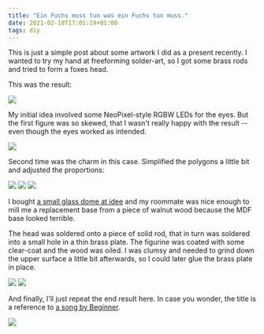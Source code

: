 ```yaml
---
title: "Ein Fuchs muss tun was ein Fuchs tun muss."
date: 2021-02-18T17:01:19+01:00
tags: diy
---
```


This is just a simple post about some artwork I did as a present recently.
I wanted to try my hand at freeforming solder-art, so I got some brass rods and
tried to form a foxes head.

<!--more-->

This was the result:

![](PXL_20210215_191759584.jpg)

My initial idea involved some NeoPixel-style RGBW LEDs for the eyes. But
the first figure was so skewed, that I wasn't really happy with the result
-- even though the eyes worked as intended.

![](PXL_20201222_141907027.jpg)

Second time was the charm in this case. Simplified the polygons a little bit
and adjusted the proportions:

![](PXL_20210213_223615035.jpg)
![](PXL_20210213_223628701.jpg)
![](PXL_20210213_223637262.jpg)

I bought [a small glass dome at idee](https://www.idee-shop.com/made-by-me-glasdekohaube-mit-sockel-10x12-5cm)
and my roommate was nice enough to mill me a replacement base from a piece of
walnut wood because the MDF base looked terrible.

The head was soldered onto a piece of solid rod, that in turn was soldered
into a small hole in a thin brass plate. The figurine was coated with some
clear-coat and the wood was oiled. I was clumsy and needed to grind down the
upper surface a little bit afterwards, so I could later glue the brass plate
in place.

![](PXL_20210214_211825965.jpg)
![](PXL_20210214_211851307.jpg)

And finally, I'll just repeat the end result here. In case you wonder,
the title is a reference to [a song by Beginner](https://www.youtube.com/watch?v=gq7LGp5HNIU).

![](PXL_20210215_191759584.jpg)
